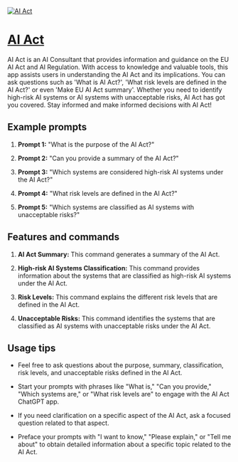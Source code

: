 [![AI Act](https://files.oaiusercontent.com/file-78FLZAXqe27F6U9tHxf2komq?se=2123-10-16T21%3A24%3A05Z&sp=r&sv=2021-08-06&sr=b&rscc=max-age%3D31536000%2C%20immutable&rscd=attachment%3B%20filename%3DDALL%25C2%25B7E%25202023-11-09%252022.05.18%2520-%2520Design%2520a%2520minimalist%2520and%2520modern%2520logo%2520for%2520an%2520AI-legal-assistant%2520startup.%2520The%2520logo%2520should%2520not%2520include%2520any%2520text%252C%2520stars%252C%2520or%2520intricate%2520details.%2520It%2520should%2520co.png&sig=dSnHDfTLvdt20m%2BXszHjL%2BdiH0IagpIkAw54nJj08aU%3D)](https://chat.openai.com/g/g-F0CaLinoU-ai-act)

# [AI Act](https://chat.openai.com/g/g-F0CaLinoU-ai-act)

AI Act is an AI Consultant that provides information and guidance on the EU AI Act and AI Regulation. With access to knowledge and valuable tools, this app assists users in understanding the AI Act and its implications. You can ask questions such as 'What is AI Act?', 'What risk levels are defined in the AI Act?' or even 'Make EU AI Act summary'. Whether you need to identify high-risk AI systems or AI systems with unacceptable risks, AI Act has got you covered. Stay informed and make informed decisions with AI Act!

## Example prompts

1. **Prompt 1:** "What is the purpose of the AI Act?"

2. **Prompt 2:** "Can you provide a summary of the AI Act?"

3. **Prompt 3:** "Which systems are considered high-risk AI systems under the AI Act?"

4. **Prompt 4:** "What risk levels are defined in the AI Act?"

5. **Prompt 5:** "Which systems are classified as AI systems with unacceptable risks?"

## Features and commands

1. **AI Act Summary:** This command generates a summary of the AI Act.

2. **High-risk AI Systems Classification:** This command provides information about the systems that are classified as high-risk AI systems under the AI Act.

3. **Risk Levels:** This command explains the different risk levels that are defined in the AI Act.

4. **Unacceptable Risks:** This command identifies the systems that are classified as AI systems with unacceptable risks under the AI Act.

## Usage tips

- Feel free to ask questions about the purpose, summary, classification, risk levels, and unacceptable risks defined in the AI Act.
  
- Start your prompts with phrases like "What is," "Can you provide," "Which systems are," or "What risk levels are" to engage with the AI Act ChatGPT app.

- If you need clarification on a specific aspect of the AI Act, ask a focused question related to that aspect.

- Preface your prompts with "I want to know," "Please explain," or "Tell me about" to obtain detailed information about a specific topic related to the AI Act.